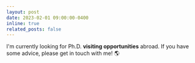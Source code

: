 ```yaml
---
layout: post
date: 2023-02-01 09:00:00-0400
inline: true
related_posts: false
---
```


I'm currently looking for Ph.D. **visiting opportunities** abroad. If you have some advice, please get in touch with me! 🌎
